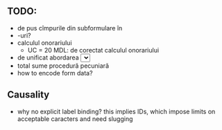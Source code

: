 TODO:
-----

* de pus cîmpurile din subformulare în <li>-uri?
* calculul onorariului
  * UC = 20 MDL: de corectat calculul onorariului
* de unificat abordarea <select>-urilor cu opţiuni lungi ca text
* total sume procedură pecuniară
* how to encode form data?


Causality
---------

* why no explicit label binding? this implies IDs, which
  impose limits on acceptable caracters and need slugging
